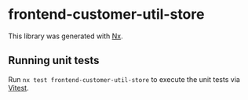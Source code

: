 # frontend-customer-util-store

This library was generated with [Nx](https://nx.dev).

## Running unit tests

Run `nx test frontend-customer-util-store` to execute the unit tests via [Vitest](https://vitest.dev/).

